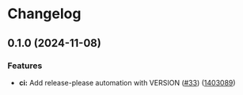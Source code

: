 # Changelog

## 0.1.0 (2024-11-08)


### Features

* **ci:** Add release-please automation with VERSION ([#33](https://github.com/petejohanson/zmk/issues/33)) ([1403089](https://github.com/petejohanson/zmk/commit/1403089d61bbdc6e72ebd63bc9ad30b67df4c1e4))
